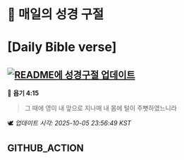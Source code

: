 # 🙏 매일의 성경 구절
# [Daily Bible verse]
## [![README에 성경구절 업데이트](https://github.com/DONGSUKA/first_test/actions/workflows/update-readme-bible.yml/badge.svg)](https://github.com/DONGSUKA/first_test/actions/workflows/update-readme-bible.yml)
<!-- START_BIBLE_VERSE -->
📖 **욥기 4:15**
> 그 때에 영이 내 앞으로 지나매 내 몸에 털이 주뼛하였느니라

🕊️ _업데이트 시각: 2025-10-05 23:56:49 KST_
  <!-- END_BIBLE_VERSE -->
## GITHUB_ACTION
